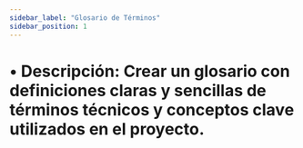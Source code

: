 ```yaml
---
sidebar_label: "Glosario de Términos"
sidebar_position: 1
---
```


# •	Descripción: Crear un glosario con definiciones claras y sencillas de términos técnicos y conceptos clave utilizados en el proyecto.
